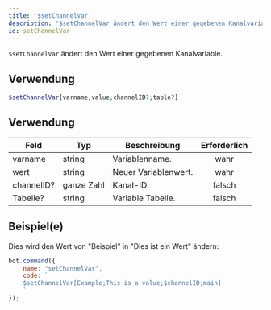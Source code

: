```yaml
---
title: '$setChannelVar'
description: '$setChannelVar ändert den Wert einer gegebenen Kanalvariable.'
id: setChannelVar
---
```


`$setChannelVar` ändert den Wert einer gegebenen Kanalvariable.

## Verwendung

```php
$setChannelVar[varname;value;channelID?;table?]
```

## Verwendung

| Feld       | Typ        | Beschreibung         | Erforderlich |
| ---------- | ---------- | -------------------- |:------------:|
| varname    | string     | Variablenname.       |     wahr     |
| wert       | string     | Neuer Variablenwert. |     wahr     |
| channelID? | ganze Zahl | Kanal-ID.            |    falsch    |
| Tabelle?   | string     | Variable Tabelle.    |    falsch    |

## Beispiel(e)

Dies wird den Wert von "Beispiel" in "Dies ist ein Wert" ändern:

```javascript
bot.command({
    name: "setChannelVar",
    code: `
    $setChannelVar[Example;This is a value;$channelID;main]
    `
});
```